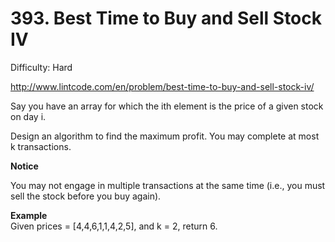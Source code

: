 # 393. Best Time to Buy and Sell Stock IV

Difficulty: Hard

http://www.lintcode.com/en/problem/best-time-to-buy-and-sell-stock-iv/

Say you have an array for which the ith element is the price of a given stock on day i.

Design an algorithm to find the maximum profit. You may complete at most k transactions.

**Notice**  

You may not engage in multiple transactions at the same time (i.e., you must sell the stock before you buy again).

**Example**  
Given prices = [4,4,6,1,1,4,2,5], and k = 2, return 6.
